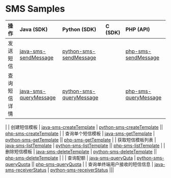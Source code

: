 # SMS Samples

| 操作 | Java (SDK) | Python (SDK) | C (SDK) | PHP (API) |
| :-- | :-- | :-- | :-- | :-- |
| 发送短信 | [java-sms-sendMessage](./java-sms-sendMessage) | [python-sms-sendMessage](./python-sms-sendMessage) || [php-sms-sendMessage](./php-sms-sendMessage) |
| 查询短信详情 | [java-sms-queryMessage](./java-sms-queryMessage) | [python-sms-queryMessage](./python-sms-queryMessage) || [php-sms-queryMessage](./php-sms-queryMessage) |
|
| 创建短信模板 | [java-sms-createTemplate](./java-sms-createTemplate) | [python-sms-createTemplate](./python-sms-createTemplate) || [php-sms-createTemplate](./php-sms-createTemplate) |
| 查询单个短信模板 | [java-sms-getTemplate](./java-sms-getTemplate) | [python-sms-getTemplate](./python-sms-getTemplate) || [php-sms-getTemplate](./php-sms-getTemplate) |
| 获取短信模板列表 | [java-sms-listTemplate](./java-sms-listTemplate) | [python-sms-listTemplate](./python-sms-listTemplate) || [php-sms-listTemplate](./php-sms-listTemplate) |
| 删除短信模板 | [java-sms-deleteTemplate](./java-sms-deleteTemplate) | [python-sms-deleteTemplate](./python-sms-deleteTemplate) || [php-sms-deleteTemplate](./php-sms-deleteTemplate) |
|
| 查询配额 | [java-sms-queryQuta](./java-sms-queryQuota) | [python-sms-queryQuota](./python-sms-queryQuota) || [php-sms-queryQuota](./php-sms-queryQuota) |
| 查询单终端用户接收的短信信息 | [java-sms-receiverStatus](./java-sms-receiverStatus) | [python-sms-receiverStatus](./python-sms-receiverStatus) |||